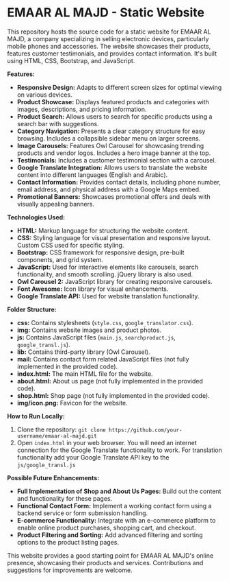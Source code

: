 # EMAAR AL MAJD - Static Website

This repository hosts the source code for a static website for EMAAR AL MAJD, a company specializing in selling electronic devices, particularly mobile phones and accessories.  The website showcases their products, features customer testimonials, and provides contact information.  It's built using HTML, CSS, Bootstrap, and JavaScript.

**Features:**

* **Responsive Design:** Adapts to different screen sizes for optimal viewing on various devices.
* **Product Showcase:** Displays featured products and categories with images, descriptions, and pricing information.  
* **Product Search:** Allows users to search for specific products using a search bar with suggestions.
* **Category Navigation:** Presents a clear category structure for easy browsing.  Includes a collapsible sidebar menu on larger screens.
* **Image Carousels:** Features Owl Carousel for showcasing trending products and vendor logos.  Includes a hero image banner at the top.
* **Testimonials:** Includes a customer testimonial section with a carousel.
* **Google Translate Integration:**  Allows users to translate the website content into different languages (English and Arabic).
* **Contact Information:**  Provides contact details, including phone number, email address, and physical address with a Google Maps embed.
* **Promotional Banners:** Showcases promotional offers and deals with visually appealing banners.



**Technologies Used:**

* **HTML:** Markup language for structuring the website content.
* **CSS:** Styling language for visual presentation and responsive layout.  Custom CSS used for specific styling.
* **Bootstrap:**  CSS framework for responsive design, pre-built components, and grid system.
* **JavaScript:** Used for interactive elements like carousels, search functionality, and smooth scrolling.  jQuery library is also used.
* **Owl Carousel 2:** JavaScript library for creating responsive carousels.
* **Font Awesome:** Icon library for visual enhancements.
* **Google Translate API:** Used for website translation functionality.


**Folder Structure:**

* **css:** Contains stylesheets (`style.css`, `google_translator.css`).
* **img:** Contains website images and product photos.
* **js:** Contains JavaScript files (`main.js`, `searchproduct.js`, `google_transl.js`).
* **lib:** Contains third-party library (Owl Carousel).
* **mail:** Contains contact form related JavaScript files (not fully implemented in the provided code).
* **index.html:**  The main HTML file for the website.
* **about.html:** About us page (not fully implemented in the provided code).
* **shop.html:** Shop page (not fully implemented in the provided code).
* **img/icon.png:** Favicon for the website.

**How to Run Locally:**

1. Clone the repository: `git clone https://github.com/your-username/emaar-al-majd.git`
2. Open `index.html` in your web browser.  You will need an internet connection for the Google Translate functionality to work. For translation functionality add your  Google Translate API key to the `js/google_transl.js`


**Possible Future Enhancements:**

* **Full Implementation of Shop and About Us Pages:**  Build out the content and functionality for these pages.
* **Functional Contact Form:** Implement a working contact form using a backend service or form submission handling.
* **E-commerce Functionality:** Integrate with an e-commerce platform to enable online product purchases, shopping cart, and checkout.
* **Product Filtering and Sorting:**  Add advanced filtering and sorting options to the product listing pages.


This website provides a good starting point for EMAAR AL MAJD's online presence, showcasing their products and services.  Contributions and suggestions for improvements are welcome.
